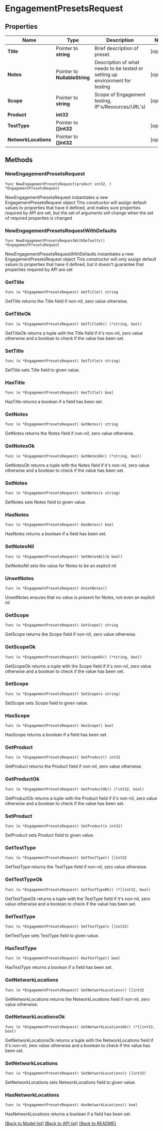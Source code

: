 # EngagementPresetsRequest

## Properties

Name | Type | Description | Notes
------------ | ------------- | ------------- | -------------
**Title** | Pointer to **string** | Brief description of preset. | [optional] 
**Notes** | Pointer to **NullableString** | Description of what needs to be tested or setting up environment for testing | [optional] 
**Scope** | Pointer to **string** | Scope of Engagement testing, IP&#39;s/Resources/URL&#39;s) | [optional] 
**Product** | **int32** |  | 
**TestType** | Pointer to **[]int32** |  | [optional] 
**NetworkLocations** | Pointer to **[]int32** |  | [optional] 

## Methods

### NewEngagementPresetsRequest

`func NewEngagementPresetsRequest(product int32, ) *EngagementPresetsRequest`

NewEngagementPresetsRequest instantiates a new EngagementPresetsRequest object
This constructor will assign default values to properties that have it defined,
and makes sure properties required by API are set, but the set of arguments
will change when the set of required properties is changed

### NewEngagementPresetsRequestWithDefaults

`func NewEngagementPresetsRequestWithDefaults() *EngagementPresetsRequest`

NewEngagementPresetsRequestWithDefaults instantiates a new EngagementPresetsRequest object
This constructor will only assign default values to properties that have it defined,
but it doesn't guarantee that properties required by API are set

### GetTitle

`func (o *EngagementPresetsRequest) GetTitle() string`

GetTitle returns the Title field if non-nil, zero value otherwise.

### GetTitleOk

`func (o *EngagementPresetsRequest) GetTitleOk() (*string, bool)`

GetTitleOk returns a tuple with the Title field if it's non-nil, zero value otherwise
and a boolean to check if the value has been set.

### SetTitle

`func (o *EngagementPresetsRequest) SetTitle(v string)`

SetTitle sets Title field to given value.

### HasTitle

`func (o *EngagementPresetsRequest) HasTitle() bool`

HasTitle returns a boolean if a field has been set.

### GetNotes

`func (o *EngagementPresetsRequest) GetNotes() string`

GetNotes returns the Notes field if non-nil, zero value otherwise.

### GetNotesOk

`func (o *EngagementPresetsRequest) GetNotesOk() (*string, bool)`

GetNotesOk returns a tuple with the Notes field if it's non-nil, zero value otherwise
and a boolean to check if the value has been set.

### SetNotes

`func (o *EngagementPresetsRequest) SetNotes(v string)`

SetNotes sets Notes field to given value.

### HasNotes

`func (o *EngagementPresetsRequest) HasNotes() bool`

HasNotes returns a boolean if a field has been set.

### SetNotesNil

`func (o *EngagementPresetsRequest) SetNotesNil(b bool)`

 SetNotesNil sets the value for Notes to be an explicit nil

### UnsetNotes
`func (o *EngagementPresetsRequest) UnsetNotes()`

UnsetNotes ensures that no value is present for Notes, not even an explicit nil
### GetScope

`func (o *EngagementPresetsRequest) GetScope() string`

GetScope returns the Scope field if non-nil, zero value otherwise.

### GetScopeOk

`func (o *EngagementPresetsRequest) GetScopeOk() (*string, bool)`

GetScopeOk returns a tuple with the Scope field if it's non-nil, zero value otherwise
and a boolean to check if the value has been set.

### SetScope

`func (o *EngagementPresetsRequest) SetScope(v string)`

SetScope sets Scope field to given value.

### HasScope

`func (o *EngagementPresetsRequest) HasScope() bool`

HasScope returns a boolean if a field has been set.

### GetProduct

`func (o *EngagementPresetsRequest) GetProduct() int32`

GetProduct returns the Product field if non-nil, zero value otherwise.

### GetProductOk

`func (o *EngagementPresetsRequest) GetProductOk() (*int32, bool)`

GetProductOk returns a tuple with the Product field if it's non-nil, zero value otherwise
and a boolean to check if the value has been set.

### SetProduct

`func (o *EngagementPresetsRequest) SetProduct(v int32)`

SetProduct sets Product field to given value.


### GetTestType

`func (o *EngagementPresetsRequest) GetTestType() []int32`

GetTestType returns the TestType field if non-nil, zero value otherwise.

### GetTestTypeOk

`func (o *EngagementPresetsRequest) GetTestTypeOk() (*[]int32, bool)`

GetTestTypeOk returns a tuple with the TestType field if it's non-nil, zero value otherwise
and a boolean to check if the value has been set.

### SetTestType

`func (o *EngagementPresetsRequest) SetTestType(v []int32)`

SetTestType sets TestType field to given value.

### HasTestType

`func (o *EngagementPresetsRequest) HasTestType() bool`

HasTestType returns a boolean if a field has been set.

### GetNetworkLocations

`func (o *EngagementPresetsRequest) GetNetworkLocations() []int32`

GetNetworkLocations returns the NetworkLocations field if non-nil, zero value otherwise.

### GetNetworkLocationsOk

`func (o *EngagementPresetsRequest) GetNetworkLocationsOk() (*[]int32, bool)`

GetNetworkLocationsOk returns a tuple with the NetworkLocations field if it's non-nil, zero value otherwise
and a boolean to check if the value has been set.

### SetNetworkLocations

`func (o *EngagementPresetsRequest) SetNetworkLocations(v []int32)`

SetNetworkLocations sets NetworkLocations field to given value.

### HasNetworkLocations

`func (o *EngagementPresetsRequest) HasNetworkLocations() bool`

HasNetworkLocations returns a boolean if a field has been set.


[[Back to Model list]](../README.md#documentation-for-models) [[Back to API list]](../README.md#documentation-for-api-endpoints) [[Back to README]](../README.md)


